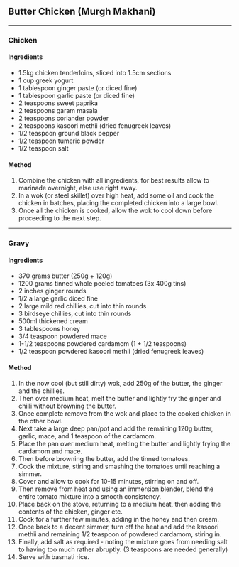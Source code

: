 ## Butter Chicken (Murgh Makhani)


---

### Chicken

#### Ingredients

* 1.5kg chicken tenderloins, sliced into 1.5cm sections
* 1 cup greek yogurt
* 1 tablespoon ginger paste (or diced fine)
* 1 tablespoon garlic paste (or diced fine)
* 2 teaspoons sweet paprika
* 2 teaspoons garam masala
* 2 teaspoons coriander powder
* 2 teaspoons kasoori methii (dried fenugreek leaves)
* 1/2 teaspoon ground black pepper
* 1/2 teaspoon tumeric powder
* 1/2 teaspoon salt

#### Method

1. Combine the chicken with all ingredients, for best results allow to marinade overnight, else use right away.
1. In a wok (or steel skillet) over high heat, add some oil and cook the chicken in batches, placing the completed chicken into a large bowl.
1. Once all the chicken is cooked, allow the wok to cool down before proceeding to the next step.


---

### Gravy

#### Ingredients

* 370 grams butter (250g + 120g)
* 1200 grams tinned whole peeled tomatoes (3x 400g tins)
* 2 inches ginger rounds
* 1/2 a large garlic diced fine
* 2 large mild red chillies, cut into thin rounds
* 3 birdseye chillies, cut into thin rounds
* 500ml thickened cream
* 3 tablespoons honey
* 3/4 teaspoon powdered mace
* 1-1/2 teaspoons powdered cardamom (1 + 1/2 teaspoons)
* 1/2 teaspoon powdered kasoori methii (dried fenugreek leaves)

#### Method

1. In the now cool (but still dirty) wok, add 250g of the butter, the ginger and the chillies.
1. Then over medium heat, melt the butter and lightly fry the ginger and chilli without browning the butter.
1. Once complete remove from the wok and place to the cooked chicken in the other bowl.
1. Next take a large deep pan/pot and add the remaining 120g butter, garlic, mace, and 1 teaspoon of the cardamom.
1. Place the pan over medium heat, melting the butter and lightly frying the cardamom and mace.
1. Then before browning the butter, add the tinned tomatoes.
1. Cook the mixture, stiring and smashing the tomatoes until reaching a simmer.
1. Cover and allow to cook for 10-15 minutes, stirring on and off.
1. Then remove from heat and using an immersion blender, blend the entire tomato mixture into a smooth consistency.
1. Place back on the stove, returning to a medium heat, then adding the contents of the chicken, ginger etc.
1. Cook for a further few minutes, adding in the honey and then cream.
1. Once back to a decent simmer, turn off the heat and add the kasoori methii and remaining 1/2 teaspoon of powdered cardamom, stiring in.
1. Finally, add salt as required - noting the mixture goes from needing salt to having too much rather abruptly. (3 teaspoons are needed generally)
1. Serve with basmati rice.
